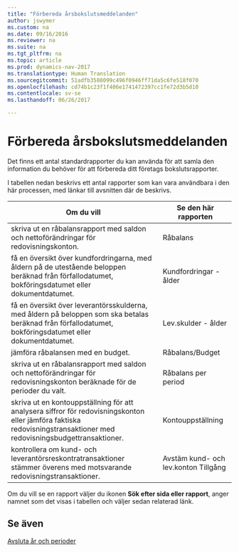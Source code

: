 ```yaml
---
title: "Förbereda årsbokslutsmeddelanden"
author: jswymer
ms.custom: na
ms.date: 09/16/2016
ms.reviewer: na
ms.suite: na
ms.tgt_pltfrm: na
ms.topic: article
ms.prod: dynamics-nav-2017
ms.translationtype: Human Translation
ms.sourcegitcommit: 51adfb3588099c496f0946ff71da5c6fe518f070
ms.openlocfilehash: cd74b1c23f1f406e1741472397cc1fe72d3b5d10
ms.contentlocale: sv-se
ms.lasthandoff: 06/26/2017

---
```

# <a name="prepare-closing-statements"></a>Förbereda årsbokslutsmeddelanden
Det finns ett antal standardrapporter du kan använda för att samla den information du behöver för att förbereda ditt företags bokslutsrapporter.

I tabellen nedan beskrivs ett antal rapporter som kan vara användbara i den här processen, med länkar till avsnitten där de beskrivs.

|Om du vill     |Se den här rapporten                  |
|-------|---------------------------------|
|skriva ut en råbalansrapport med saldon och nettoförändringar för redovisningskonton.|Råbalans|
|få en översikt över kundfordringarna, med åldern på de utestående beloppen beräknad från förfallodatumet, bokföringsdatumet eller dokumentdatumet.|Kundfordringar - ålder|
|få en översikt över leverantörsskulderna, med åldern på beloppen som ska betalas beräknad från förfallodatumet, bokföringsdatumet eller dokumentdatumet.|Lev.skulder - ålder|
|jämföra råbalansen med en budget.|Råbalans/Budget|
|skriva ut en råbalansrapport med saldon och nettoförändringar för redovisningskonton beräknade för de perioder du valt.|Råbalans per period|
|skriva ut en kontouppställning för att analysera siffror för redovisningskonton eller jämföra faktiska redovisningstransaktioner med redovisningsbudgettransaktioner.|Kontouppställning|
|kontrollera om kund- och leverantörsreskontratransaktioner stämmer överens med motsvarande redovisningstransaktioner.|Avstäm kund- och lev.konton Tillgång|

Om du vill se en rapport väljer du ikonen **Sök efter sida eller rapport**, anger namnet som det visas i tabellen och väljer sedan relaterad länk.

## <a name="see-also"></a>Se även
[Avsluta år och perioder](year-close-years-periods.md)

